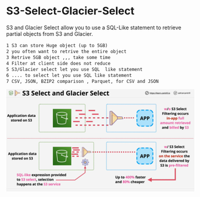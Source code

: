 # S3-Select-Glacier-Select
S3 and Glacier Select allow you to use a SQL-Like statement to retrieve partial objects from S3 and Glacier.

    1 S3 can store Huge object (up to 5GB)
    2 you often want to retrive the entire object
    3 Retrive 5GB object ,,, take some time 
    4 Filter at client side does not reduce
    5 S3/Glacier select let you use SQL  like statement 
    6 .... to select let you use SQL like statement
    7 CSV, JSON, BZIP2 comparison , Parquet, for CSV and JSON

![alt](./asset/s3-select-glacier.png)